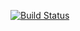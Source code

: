 [![Build Status](https://travis-ci.org/jonasmalacofilho/csv-rdp.svg?branch=master)](https://travis-ci.org/jonasmalacofilho/csv-rdp)

